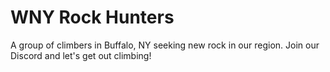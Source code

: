 # WNY Rock Hunters

A group of climbers in Buffalo, NY seeking new rock in our region. Join our Discord and let's get out climbing!
